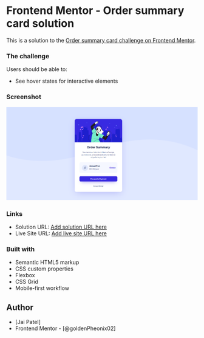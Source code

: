 # Frontend Mentor - Order summary card solution

This is a solution to the [Order summary card challenge on Frontend Mentor](https://www.frontendmentor.io/challenges/order-summary-component-QlPmajDUj).

### The challenge

Users should be able to:

- See hover states for interactive elements

### Screenshot

![](screenshot.png)



### Links

- Solution URL: [Add solution URL here](https://goldenpheonix02.github.io/order-component-frontend-mentor/)
- Live Site URL: [Add live site URL here](https://your-live-site-url.com)


### Built with

- Semantic HTML5 markup
- CSS custom properties
- Flexbox
- CSS Grid
- Mobile-first workflow

## Author

-  [Jai Patel]
- Frontend Mentor - [@goldenPheonix02]



